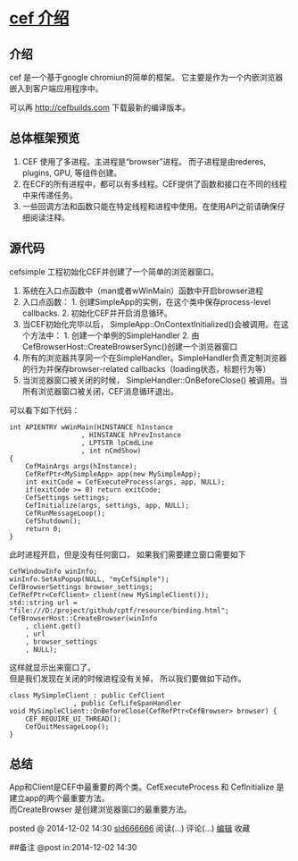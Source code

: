 #  [cef 介绍](http://www.cnblogs.com/sld666666/p/4137356.html)

## 介绍

cef 是一个基于google chromiun的简单的框架。 它主要是作为一个内嵌浏览器嵌入到客户端应用程序中。

可以再 <http://cefbuilds.com> 下载最新的编译版本。

## 总体框架预览

  1. CEF 使用了多进程。主进程是“browser”进程。 而子进程是由rederes, plugins, GPU, 等组件创建。
  2. 在ECF的所有进程中，都可以有多线程。CEF提供了函数和接口在不同的线程中来传递任务。
  3. 一些回调方法和函数只能在特定线程和进程中使用。在使用API之前请确保仔细阅读注释。

## 源代码

cefsimple 工程初始化CEF并创建了一个简单的浏览器窗口。

  1. 系统在入口点函数中（man或者wWinMain）函数中开启browser进程
  2. 入口点函数： 
    1. 创建SimpleApp的实例，在这个类中保存process-level callbacks.
    2. 初始化CEF并开启消息循环。
  3. 当CEF初始化完毕以后， SimpleApp::OnContextInitialized()会被调用。在这个方法中： 
    1. 创建一个单例的SimpleHandler
    2. 由CefBrowserHost::CreateBrowserSync()创建一个浏览器窗口
  4. 所有的浏览器共享同一个在SimpleHandler。SimpleHandler负责定制浏览器的行为并保存browser-related callbacks（loading状态，标题行为等）
  5. 当浏览器窗口被关闭的时候， SimpleHandler::OnBeforeClose() 被调用。当所有浏览器窗口被关闭，CEF消息循环退出。

可以看下如下代码：

    int APIENTRY wWinMain(HINSTANCE hInstance
                      , HINSTANCE hPrevInstance
                      , LPTSTR lpCmdLine
                      , int nCmdShow)
    {
        CefMainArgs args(hInstance);
        CefRefPtr<MySimpleApp> app(new MySimpleApp);
        int exitCode = CefExecuteProcess(args, app, NULL);
        if(exitCode >= 0) return exitCode;
        CefSettings settings;
        CefInitialize(args, settings, app, NULL);
        CefRunMessageLoop();
        CefShutdown();
        return 0;
    }

此时进程开启，但是没有任何窗口， 如果我们需要建立窗口需要如下

    CefWindowInfo winInfo;
    winInfo.SetAsPopup(NULL, "myCefSimple");
    CefBrowserSettings browser_settings;
    CefRefPtr<CefClient> client(new MySimpleClient());
    std::string url = "file:///D:/project/github/cptf/resource/binding.html";
    CefBrowserHost::CreateBrowser(winInfo
        , client.get()
        , url
        , browser_settings
        , NULL);

这样就显示出来窗口了。  
但是我们发现在关闭的时候进程没有关掉， 所以我们要做如下动作。

    class MySimpleClient : public CefClient
                    , public CefLifeSpanHandler
    void MySimpleClient::OnBeforeClose(CefRefPtr<CefBrowser> browser) {
        CEF_REQUIRE_UI_THREAD();
        CefQuitMessageLoop();
    }

## 总结

App和Client是CEF中最重要的两个类。CefExecuteProcess 和 CefInitialize 是建立app的两个最重要方法。  
而CreateBrowser 是创建浏览器窗口的最重要方法。

posted @ 2014-12-02 14:30 [sld666666](http://www.cnblogs.com/sld666666/)
阅读(...) 评论(...) [编辑](https://i.cnblogs.com/EditPosts.aspx?postid=4137356) 收藏

##备注 
 @post in:2014-12-02 14:30